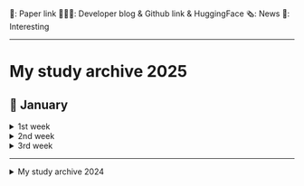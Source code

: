 📜: Paper link
🧑🏻‍💻: Developer blog & Github link & HuggingFace
🗞️: News
🤪: Interesting

---
# My study archive 2025

## 🎉 January
<details>
  <summary>1st week</summary>

  - 🧑🏻‍💻 [instructkr] [retriever-simple-benchmark](https://github.com/instructkr/retriever-simple-benchmark)
    - Instructkr팀이 제작한 retriever-simple-benchmark의 결과를 보여주는 GitHub 저장소
    - 다양한 검색 시스템의 성능 비교를 위한 벤치마크 결과를 담고 있음
      <details>
          <summary>중요 개념</summary>
        
        - **retriever-simple-benchmark**: RAG에 필요한 리랭커를 평가하기 위해 설계된 가볍고 효율적인 벤치마크 프로젝트
      </details>

  - 🧑🏻‍💻 [ollama] [kwangsuklee/llama3.2-3B-Q8-korean](https://ollama.com/kwangsuklee/llama3.2-3B-Q8-korean)
    - llama-3.2-3B-Q8-korean: 3.2B 파라미터를 가지는 한국어 모델로, Q8_0 quantization 방식 사용
      - 모델 생성 과정: Hugging Face의 Bllossom/llama-3.2-Korean-Bllossom-3B 모델을 기반
    - [Github](https://github.com/ollama/ollama)
    - [HuggingFace] [Bllossom/llama-3.2-Korean-Bllossom-3B](https://huggingface.co/Bllossom/llama-3.2-Korean-Bllossom-3B)
      - 텍스트 기반의 한국어-영어 강화 언어모델
    - [HuggingFace] [Bllossom/llama-3.2-Korean-Bllossom-AICA-5B](https://huggingface.co/Bllossom/llama-3.2-Korean-Bllossom-AICA-5B)
      - upgrade ver.
      - 텍스트와 이미지 모두 처리 가능한 시각-언어모델
      - 특히 OCR, 표, 그래프 해석 등 시각 정보 처리에 최적화
  
  - 🧑🏻‍💻 [sarthakrastogi] [quality-prompts](https://github.com/sarthakrastogi/quality-prompts/tree/main)
    - 58가지 프롬프트 기법을 구현한 라이브러리
    - 사용자 질의와 관련된 소수의 예시만 검색하여 사용, 문맥 명확화 및 단계별 사고 과정을 통한 정확도 향상을 위한 기능(system2attention, tabular_chain_of_thought_prompting)제공
      <details>
          <summary>중요 개념</summary>
        
      - **System2Attention**: Transformer 모델의 Attention 메커니즘을 확장하여 논리적 추론과 복잡한 문제 해결을 지원하는 방식
      - **Tabular Chain of Thought Prompting**: 테이블 데이터를 단계적으로 추론하도록 유도해 모델이 열과 행 간 관계를 분석하며 답을 도출하게 하는 방법
      </details>
  - 🧑🏻‍💻 [Medium][Guidebook to the State-of-the-Art Embeddings and Information Retrieval](https://sigridjin.medium.com/rag-%EC%84%B8%EC%83%81%EC%9D%84-%ED%97%A4%EC%97%84%EC%B9%98%EB%8A%94-%EC%82%AC%EB%9E%8C%EB%93%A4%EC%9D%84-%EC%9C%84%ED%95%9C-%EA%B0%80%EC%9D%B4%EB%93%9C%EB%B6%81-3e90f515d800)
    - 최신 임베딩 및 정보 검색 기술에 대한 가이드북
    - 저자의 ColBERT와 Vespa 활용 실험 결과와 다양한 모델 평가, 하이브리드 검색 시스템의 장점 등을 다룸
    - 단일 임베딩 모델의 일반화 성능 한계를 지적하며, BM25와 같은 전통적 검색 기법과의 결합을 통한 하이브리드 시스템의 효용성을 강조하고, BGE-M3 등 다양한 모델의 성능 비교 및 양자화, 최적화 기법 제시
    - ColBERT를 활용한 해석 가능한 신경망 검색 구현 방법 소개, 토큰 단위 점수 확인을 통한 검색 결과의 신뢰도 향상 및 RAG 시스템 개선 방안 제시, 오픈소스 기반의 유연하고 효율적인 정보 검색 시스템 구축의 중요성 강조
      <details>
          <summary>중요 개념</summary>
        
        - **Embedding**: 데이터(텍스트, 이미지 등)를 고차원 공간에 벡터로 표현하는 기법
        - **ColBERT**: 토큰 단위의 세밀한 유사도 계산을 지원하는 신경망 기반 검색 모델
        - **BM25**: 텍스트 기반 검색을 위한 전통적 가중치 계산 알고리즘
        - **Hybrid Search System**: 전통적 검색 기법과 신경망 기반 검색 기법을 결합한 검색 시스템
        - **BGE-M3**: 특정 임베딩 기반 검색 모델
      </details>

  - 🧑🏻‍💻 [Byaidu] [PDFMathTranslate](https://github.com/Byaidu/PDFMathTranslate)
    - AI 기반으로 PDF 과학 논문을 번역하며, 수식, 차트, 목차, 주석 등의 서식을 최대한 유지
    - Google, DeepL, Ollama, OpenAI 등 다양한 번역 서비스 지원
    - 다국어 지원, 다중 스레드 번역, 사용자 정의 프롬프트, 출력 디렉토리 지정 등 다양한 옵션 제공

  - 🧑🏻‍💻 [Ditto_GPT님 tistory] [범용 프롬프트 모음-Custom instructions 에 넣을 프롬프트 귀찮으면 그냥 이것만 쓰세요](https://cprompters.tistory.com/71)
    - ChatGPT의 Custom Instructions에 넣을 수 있는 범용 프롬프트 모음
      - 작업 우선순위 설정, 단계별 사고 과정 안내, 목표 명확화 및 세분화, 불필요한 설명 생략 등의 기능 포함

  - 📜 [NVIDIA, HuggingFace] [Smarter, Better, Faster, Longer: A Modern Bidirectional Encoder for Fast, Memory Efficient, and Long Context Finetuning and Inference](https://arxiv.org/abs/2412.13663)
    - ModernBERT: 기존 BERT와 같은 인코더 전용 변환기 모델을 최적화하여 Pareto 개선(성능-크기 tradeoff)을 달성한 모델  
      - 검색(단일 및 다중 벡터)과 분류 작업 등에서 뛰어난 평가 결과 기록, 코드 도메인에서도 검증됨  
      - 빠른 속도, 메모리 효율성, 일반 GPU에서의 추론에 최적화

  - 🧑🏻‍💻 [루닥스님 tistory] [langgraph-ReAct AgentExecutor in LangGraph](https://rudaks.tistory.com/451)
    - Langchain과 Langgraph를 활용하여 서울 날씨 정보를 얻고 3배수하는 ReAct Agent를 만드는 과정을 설명
    - `TavilySearchResults` tool을 통해 날씨 정보를 가져오고, `triple` tool을 통해 3배수 연산 수행

  - 🧑🏻‍💻 [jungjun hur님 velog] [앤트로픽, OpenAI, LangChain 팀의 LLM 에이전트](https://velog.io/@shangrilar/%EC%95%A4%ED%8A%B8%EB%A1%9C%ED%94%BD-OpenAI-LangChain-%ED%8C%80%EC%9D%98-LLM-%EC%97%90%EC%9D%B4%EC%A0%84%ED%8A%B8)
    - LLM 에이전트의 정의
      - Anthropic: 워크플로우 방식에 따라 구분
      - LangChain: LLM이 애플리케이션 흐름을 결정하는 시스템
      - OpenAI: 도구와 결합된 루틴

  - 🧑🏻‍💻 [School of Mechanical Engineering, Beijing Institute of Technology] [Large Language Model guided Deep Reinforcement Learning for Decision Making in Autonomous Driving](https://bitmobility.github.io/LGDRL/)
    - LGDRL: LLM 기반 심층 강화 학습 프레임워크
      - LLM이 DRL 학습에 지능적 가이드 제공, 90% 성공률 달성  
      - 가이드 없이도 안정적인 성능 유지, 실제 적용 가능성 증대
      - 전문가 정책 제약 알고리즘과 LLM 상호작용으로 성능 및 효율 극대화
    - [Github](https://github.com/bitmobility/LGDRL)
    - 📜 [Large Language Model guided Deep Reinforcement Learning for Decision Making in Autonomous Driving](https://arxiv.org/abs/2412.18511)
      <details>
          <summary>중요 개념</summary>
        
        - **DRL(Deep Reinforcement Learning)**: 심층 신경망을 활용하여 에이전트가 환경과 상호작용하며 최적의 행동 정책을 학습하는 강화 학습 기법
        - **전문가 정책 제약 알고리즘**: 전문가의 정책을 가이드로 삼아 에이전트의 학습 과정을 제약하거나 보조하여 성능을 향상시키는 알고리즘
      </details>

  - 🧑🏻‍💻 [microsoft] [markitdown](https://github.com/microsoft/markitdown)
    - MarkItDown: PDF, PowerPoint, Word, Excel 등 다양한 파일 형식을 Markdown으로 변환하는 파이썬 기반 유틸리티
      - 이미지, 오디오 파일 지원 및 LLM을 활용한 이미지 설명 기능 제공, 여러 파일을 일괄 처리하는 기능 제공
  
  - 🧑🏻‍💻 [Msty] [The easiest way to use local and online AI models](https://msty.app/)
    - Msty: 로컬 및 온라인 AI 모델을 간편하게 사용할 수 있는 애플리케이션
      - 다양한 모델(Hugging Face, Ollama, Open Router 등)과의 호환성 제공
      - 개인 정보 보호 및 안정성 보장(오프라인 우선 설계), 병렬 대화 기능, 지식 스택 기능
  
  - 🧑🏻‍💻 [sionic-ai] [2024-responsible-ai-in-action-gdsc-example](https://github.com/sionic-ai/2024-responsible-ai-in-action-gdsc-example)
    - ModernBERT를 활용하여, 사용자 질의에 적합한 LLM을 라우팅하는 300M 크기의 BERT 분류기를 구현하는 실습 과정
    - [ModernBERT 공식 문서] [Fine-tune classifier with ModernBERT in 2025](https://www.philschmid.de/fine-tune-modern-bert-in-2025)
    - [HuggingFace 트랜스포머 문서] [Finally, a Replacement for BERT](https://huggingface.co/blog/modernbert)
  
  - 🧑🏻‍💻 [TILNOTE] [Mastering Machine Translation: Understanding the Transformer Model through "Attention Is All You Need"](https://tilnote.io/pages/67749c26ff6e2b1f363b645f)
    - 순환 및 합성곱 연산 없이 어텐션 메커니즘만을 사용하는 새로운 신경망 아키텍처인 Transformer 모델 제시
    - 기계 번역에서 뛰어난 성능, 병렬 처리 효율성을 보여줌
    - 인코더-디코더 구조와 셀프 어텐션 메커니즘을 통해 시퀀스 데이터를 효과적으로 처리, 다양한 NLP 작업(텍스트 요약, 질문응답 등)에 적용 가능
    - 📜 [Google] [Attention Is All You Need](https://arxiv.org/pdf/1706.03762)
      <details>
          <summary>중요 개념</summary>
        
        - **순환(Recurrent)**: 이전 상태의 출력을 현재 입력과 함께 사용해 시퀀스 데이터를 처리하는 구조, RNN이 대표적
        - **합성곱(Convolution)**: 입력 데이터의 지역적인 특징을 추출하기 위해 필터를 사용하는 연산, CNN에서 주로 사용
      </details>

  - 🧑🏻‍💻 [Microsoft, Health and Life Sciences AI] [MEDEC: A BENCHMARK FOR MEDICAL ERROR DETECTION AND CORRECTION IN CLINICAL NOTES](https://arxiv.org/pdf/2412.19260)
    - LLMs는 의료 질문에 정확히 답하지만, 기존 의료 텍스트의 오류 검증 및 수정 능력에 대한 연구가 부족
    - MEDEC1: 진단, 관리, 치료 등 5가지 오류 유형을 포함한 최초의 의료 오류 벤치마크
      - 오류 탐지에서 성과를 보였으나, 여전히 의료 전문가보다는 낮은 성능 → 성능 격차 원인 분석 및 평가 지표 개선 필요

  - 🧑🏻‍💻 [Prompt Engineering Guide](https://www.promptingguide.ai/)
    - LLM을 효과적으로 활용하기 위한 프롬프트 설계와 최적화 방법을 다룬 가이드
</details>
<details>
  <summary>2nd week</summary>

  - 📜 [Department of Computer Science National Chengchi University] [Don’t Do RAG:When Cache-Augmented Generation is All You Need for Knowledge Tasks](https://arxiv.org/abs/2412.15605)
    - RAG의 문제 → 검색 지연, 문서 선택 오류, 시스템 복잡성 증가
    - CAG → 긴 문맥 창을 가진 LLM의 특성을 활용해 실시간 검색 없이 사전 로드된 데이터를 사용
      - 필요한 지식이나 문서를 모델의 문맥 창에 미리 로드하고, 런타임 매개변수를 캐싱하여 검색 단계 제거
      - 검색 지연과 오류를 없앰 + 문맥 적합성 유지
      - 일부 벤치마크에서 RAG보다 뛰어난 성능을 보임
  - 🧑🏻‍💻 [HAMA님 tistory][정규표현식(Regex)정리](https://hamait.tistory.com/342)
    - 정규 표현식(Regex)의 주요 메타 문자(^, $, ., +, ?, *, |, () 등)와 의미, 플래그(g, i, m)의 기능을 설명
    - 특수 메타 문자([], [^], [x-z], \ 뒤의 문자들)의 사용법과 패턴 매칭 예시 알려줌

  - 📜 [Fudan University,Shanghai AI Laboratory][Scaling of Search and Learning: A Roadmap to Reproduce o1 from Reinforcement Learning Perspective](https://arxiv.org/abs/2412.14135)
    - OpenAI o1: 강력한 추론 능력을 통해 여러 복잡한 과제에서 전문가 수준의 성능을 달성한 인공지능 모델
      <details>
          <summary>주요 기술적 기반 → 강화 학습(정책 초기화, 보상 설계, 탐색, 학습)</summary>
          
        - 정책 초기화: 인간과 유사한 추론 행동을 학습하여 복잡한 문제 해결 능력 제공
        - 보상 설계: 탐색과 학습을 위한 효과적인 지침 역할을 하는 보상 신호 제공
        - 탐색: 훈련과 테스트 단계에서 더 나은 솔루션 생성
        - 학습: 탐색 데이터를 활용해 성능 개선
      </details>
  - 🧑🏻‍💻 [HuggingFace] [unsloth/DeepSeek-V3-GGUF](https://huggingface.co/unsloth/DeepSeek-V3-GGUF)
    - Unsloth의 DeepSeek-V3-GGUF: Llama 3.3, Gemma 2, Mistral을 최대 5배 빠르게, 메모리 사용량은 70% 줄여 미세 조정하는 오픈소스 모델
      - 다양한 양자화 버전(2~8bit)과 GGUF 형식을 지원
      - 다양한 벤치마크(MMLU, HumanEval 등)에서 우수한 성능을 보이며, 특히 수학 및 코드 관련 작업에서 강점
      - 최대 128K의 컨텍스트 윈도우 지원, DeepSeek 공식 웹사이트(chat.deepseek.com)와 API 플랫폼(platform.deepseek.com)을 통해 채팅 및 API 접근 가능
    - 📜 [DeepSeek-AI] [DeepSeek-V3 Technical Report](arxiv.org/abs/2412.19437)
      - DeepSeek-V3: 671B 파라미터를 가진 MoE 언어 모델, 각 토큰에 37B 파라미터를 활성화 → 효율적, 비용 효과적인 학습&추론 제공
      - MLA과 DeepSeekMoE 아키텍처 활용, 보조 손실 없이 로드 밸런싱과 멀티 토큰 예측 훈련 목표를 도입

  - 🧑🏻‍💻 [Sionic AI] [Sionic AI](https://blog.sionic.ai/)
    - Sionic AI에서 제공하는 기술 블로그
      - 기계학습, 딥러닝, 자연어 처리 등 다양한 AI 관련 주제의 글들 제공
      - 주요 내용 → RAG를 활용한 GPT 활용법, BGE-M3 모델 구현, LLM 평가 및 개선 방법, 효과적인 프롬프팅 기법 등 실용적인 AI 기술과 최신 연구 동향

  - 🧑🏻‍💻 [VITA] [VITA-MLLM VITA](https://github.com/VITA-MLLM/VITA)
    - VITA-1.5: 실시간 시각 및 음성 상호작용에서 GPT-4o 수준을 목표로 하는 다중 모드 대규모 언어 모델
      - 음성 처리 성능 향상 및 이미지 이해 성능 유지 달성
      - 이미지, 비디오, 음성 데이터를 포함하는 대규모 데이터셋을 사용하여 훈련됨
      <details>
          <summary>VITA-1.5의 훈련</summary>
        
        - InternViT-300M-448px, 사전 훈련된 오디오 인코더 등의 요소가 필요
        - 제공된 `finetuneTaskNeg_qwen_nodes.sh` 스크립트를 사용하여 지속적인 학습 가능
      </details>
    - [Demo Video](https://www.youtube.com/watch?v=tyi6SVFT5mM&ab_channel=BradyFU)

  - 🧑🏻‍💻 [CodeCrafters] [CodeCrafters](https://codecrafters.io/)
    - CodeCrafters: 실제 프로젝트를 통해 고급 프로그래밍 실력 향상을 돕는 플랫폼
      - Redis, Git, SQLite 등을 직접 구현하는 과제 제공
      - 자신의 IDE와 Git을 사용하여 코딩하고 실시간 피드백 받기 가능, 단순한 CRUD 기능이 아닌 실제 동작하는 소프트웨어를 구현하는 과제들 제공
</details>
<details>
    <summary>3rd week</summary>
  
  - 🧑🏻‍💻 [HuggingFace] [mistralai/Mistral-Small-Instruct-2409](https://huggingface.co/mistralai/Mistral-Small-Instruct-2409)
    - Mistral-Small-Instruct-2409: 220억 개의 파라미터를 가진 Instruct Fine-Tuning(지시 사항 미세 조정) 버전 언어 모델로, 최대 32k 토큰 길이 처리
      - 단일 GPU에서 실행하려면 최소 44GB의 GPU 메모리 필요
      - 사용자 질문에 대한 답변 생성 및 작업 수행에 최적화
      - vLLM 라이브러리를 사용하여 효율적인 추론 파이프라인을 구축하는 것이 권장됨

  - 📜 [AMD, Johns Hopkins University] [Agent Laboratory: Using LLM Agents as Research Assistants](https://arxiv.org/abs/2501.04227)
    - Agent Laboratory: LLM 기반 프레임워크로, 문헌 검토, 실험, 보고서 작성 등 전체 연구 과정을 자동으로 처리
      - 연구 아이디어를 입력하면 연구자가 각 단계에서 피드백과 지침을 제공하며 결과 개선 가능
      - 연구 비용 → 이전 자율 연구 방법 대비 84% 절감
      - o1-preview로 구동된 Agent Laboratory가 가장 우수한 연구 결과 생성

  - 🧑🏻‍💻[Channy님 블로그] [2025년 생성형 AI 기술 및 시장 요약](https://channy.creation.net/blog/1905)
    - 2025년 생성형 AI 시장 → 중소형 모델 중심으로 전환되며, 오픈소스 모델도 활발히 출시될 전망
    - 기업들은 보안, 가격, 성능, 확장성을 고려해 멀티 모델 전략을 채택하고, RAG 방식과 벡터 데이터베이스 활용이 주류를 이룰 것
    - 생성형 AI는 코딩 지원, 챗봇, 엔터프라이즈 검색 등 다양한 분야에서 활용될 예정
    - 에이전트 기반 시스템과 비용 절감 전략이 중요해지며, 코딩 도우미 시장의 경쟁이 심화될 전망
   
  - 🧑🏻‍💻[buriy] [python-readability](https://github.com/buriy/python-readability)
    - arc90의 Readability 도구를 기반으로 제작된 빠른 Python 포트, 최신 readability.js와 호환되도록 업데이트됨
    - HTML 문서에서 본문 텍스트와 제목을 추출하고 정리하는 기능 제공
    - Apache License 2.0 라이선스로 배포, 다양한 버전의 Python 지원, 저자 정보 추가 및 비 ASCII HTML 처리 개선 등 업데이트

  - 🧑🏻‍💻[NVIDIA] [NVIDIA Puts Grace Blackwell on Every Desk and at Every AI Developer’s Fingertips](https://nvidianews.nvidia.com/news/nvidia-puts-grace-blackwell-on-every-desk-and-at-every-ai-developers-fingertips)
    - NVIDIA가 개인용 AI 슈퍼컴퓨터인 프로젝트 DIGITS 발표
    - Grace Blackwell 플랫폼의 성능을 다양한 사람들에게 제공하는 것을 목표로 함
      - Grace Blackwell 슈퍼칩을 탑재하여 페타프롭의 AI 연산 성능 제공, 대규모 AI 모델의 프로토타이핑, 미세 조정 및 실행 지원
      - 사용자들은 데스크탑 시스템에서 모델을 개발하고 추론을 실행한 후 클라우드 또는 데이터 센터 인프라에 배포 가능

  - 🧑🏻‍💻[Sinaptik-AI] [pandas-ai](https://github.com/Sinaptik-AI/pandas-ai)
    - PandasAI: 자연어로 데이터 질문을 쉽게 처리하는 파이썬 플랫폼
      - Jupyter Notebook, Streamlit 앱 또는 FastAPI, Flask와 같은 REST API로 배포 가능, Docker 기반 클라이언트-서버 아키텍처를 사용하여 설치 및 실행 용이
      - 데이터 프레임을 사용하여 질문하고 답변 얻는 방법 제공

  - 🧑🏻‍💻[토니의 일기장님 tistory] [AI Agent 구축 - n8n 활용](https://starknotes.tistory.com/161)
    - n8n으로 구축한 AI Agent 워크플로우를 python으로 재현하는 방법 설명
      - (유튜브 자막 추출 → 요약 → 정보 추출 → AI agent → 데이터 병합 → 디스코드/노션 전송)
     
  - 🧑🏻‍💻[프롬프트해커 대니님 블로그] [Claude 프롬프트 엔지니어링 완벽 가이드](https://www.magicaiprompts.com/blog/2024/04/21/claude-prompt-engineering-complete-guide)
    - Claude AI 모델의 잠재력을 극대화하기 위한 프롬프트 엔지니어링 기법을 설명해놓은 가이드
    - 명확하고 구체적인 프롬프트 작성, 다양한 예시 활용, 역할 부여 등 여러 전략을 제시하여 효과적인 프롬프트 작성법 제시
      - 명확하고 직접적인 지시, 다양한 예시 활용, 역할 부여, XML 태그 사용, 프롬프트 체이닝, 단계별 사고 유도, 응답 사전 입력, 리라이팅 요청 등

  - 🧑🏻‍💻[Mistral AI] [Codestral 25.01](https://mistral.ai/news/codestral-2501/)
    - Mistral AI → 코드 생성 모델 Codestral 25.01을 출시
      - 기존 모델보다 코드 생성 및 완성 속도 2배 향상
      - 여러 벤치마크에서 최고 성능을 기록, 특히 FIM(fill-in-the-middle) 작업에서 탁월한 성능을 보여줌
      - Continue.dev, VS Code, JetBrains 플러그인 및 Google Cloud, Azure AI Foundry, Amazon Bedrock 등 다양한 IDE 및 플랫폼에서 사용 가능
  - 🧑🏻‍💻[nlpai-lab] [KULLM](https://github.com/nlpai-lab/KULLM)
    - KULLM: 고려대학교 NLP & AI 연구실과 HIAI 연구소에서 개발한 한국어 특화 LLM
      - 최신 버전인 KULLM3을 포함하여 다양한 모델과 데이터셋 제공
    - KULLM3 → upstage/SOLAR-10.7B-v1.0 기반의 instruction-tuning 모델
      - 8개의 A100 GPU를 사용하여 학습됨
    - 🧑🏻‍💻[HuggingFace] [taeminlee/KULLM3-awq](https://huggingface.co/taeminlee/KULLM3-awq)
</details>

---
<details>
  <summary>My study archive 2024</summary>

## 🎄 December
<details>
  <summary>1st week</summary>

- 📜 [Harvard, Stanford, MIT, Databricks, CMU] [Scaling Laws for Precision](https://arxiv.org/pdf/2411.04330)
  - 낮은 정밀도(Low precision)로 학습과 추론을 수행할 때의 영향을 연구했으며, 이를 예측하는 새로운 스케일링 법칙 제시
    - 학습 시: 낮은 정밀도는 모델의 유효 파라미터 수를 감소시키는 효과가 있음을 발견
    - 추론 시: 데이터가 많아질수록 양자화로 인한 성능 저하가 커져서, 오히려 추가 사전학습이 해로울 수 있음
  - 특히 대규모 모델의 경우 저정밀도 훈련이 계산 효율성 측면에서 최적일 수 있다는 점 제시
  - 1.7B 파라미터 규모의 모델과 26B 토큰 데이터셋으로 검증하여, 학습과 추론 시의 정밀도 변화에 따른 성능 저하를 예측하는 통합된 수식 제시
    <details>
      <summary>중요 개념</summary>
      
    - **precision(정밀도)**: 숫자를 얼마나 정확하게 표현하는지의 정도
    - **scaling laws(스케일링 법칙)**: 모델의 크기와 성능 관계를 설명하는 규칙
    - **quantization(양자화)**: 데이터를 더 작은 비트로 압축하는 과정
    </details>
  
- 🧑🏻‍💻 [chanmuzi님 tistory](https://chanmuzi.tistory.com/479)
  - NLP, LLM 위주의 인공지능 최신 논문/뉴스 follow-up 팁

- 📜 [RAPID RESPONSE: MITIGATING LLM JAILBREAKS WITH A FEW EXAMPLES](https://arxiv.org/abs/2411.07494)
  - LLM의 안전성 확보를 위해, 완벽한 방어가 아닌 신속 대응 기법에 초점을 맞춤
  - 소수의 공격 사례만으로도 유사한 형태의 전체 공격 유형을 차단하는 방법 제시
  → 이를 평가하기 위한 'RapidResponseBench' 벤치마크 개발
    <details>
      <summary>'<b>탈옥 확산(jailbreak proliferation)</b>' 기반의 5가지 방어 기법 평가</summary>
      
    - 관찰된 공격 사례를 바탕으로 자동으로 유사한 jailbreak를 생성하여 방어에 활용
    - 가장 효과적인 방법: 생성된 jailbreak를 차단하도록 입력 분류기를 미세조정
    - 단 하나의 공격 사례만으로도 동일 유형 공격은 1/240, 새로운 유형 공격은 1/15로 성공률 감소
    </details>
  
  - 추가 연구를 통해 방어 효과에 영향을 미치는 핵심 요소 파악
    <details>
      <summary>중요 역할</summary>
  
    - 확산 모델의 품질:  생성된 탈옥 사례의 다양성과 적합성
    - 생성된 탈옥 사례 수: 더 많은 사례가 더 강력한 방어로 이어짐
    </details>
    
- 🗞️ [Introducing Motif: A High-Performance Open-Source Korean LLM by Moreh](https://moreh.io/blog/introducing-motif-a-high-performance-open-source-korean-llm-by-moreh-241202)
  - Moreh에서 한국어 성능이 뛰어난 초거대 언어 모델(LLM) 'Llama3-Motif-102B'을 오픈소스로 공개
    - 한국어 성능 강화를 위해 LlamaPro와 Masked Structure Growth(MSG) 등 최신 학습 기법을 활용해 개발
  - KMMLU 벤치마크에서 GPT-4를 능가하는 성적을 기록하였으며, Hugging Face와 GitHub에서 접근 가능
  - Llama 3 기반으로 MoAI 플랫폼을 활용하여 개발되었으며, 효율적 GPU 관리 및 모델 최적화 가능
  - 향상된 한국어 처리 능력과 영어 성능을 동시에 제공
  - [테스트 해보기](https://model-hub.moreh.io/text)

- 📜 [IST, ETH] [GPTQ: ACCURATE POST-TRAINING QUANTIZATION FOR GENERATIVE PRE-TRAINED TRANSFORMERS](https://arxiv.org/abs/2210.17323)
  - 기존 GPT 모델의 한계 : 모델 크기가 방대하여 추론에 많은 GPU가 필요해 실용성이 떨어짐
  - GPTQ: GPT모델의 높은 컴퓨팅 및 저장 비용 문제를 해결하기 위한 새로운 양자화 방법
    <details>
        <summary>주요 특징</summary>
      
      - 원샷 가중치 양자화: 한 번의 과정을 통해 모델의 가중치를 효율적으로 압축
      - 1750억 개 파라미터를 가진 GPT 모델을 약 4시간 만에 양자화 가능
      - 가중치당 비트 폭을 3~4비트로 줄여도 성능 저하가 거의 없음
      - 기존 양자화 기법 대비 2배 이상 효율적
    </details>
    <details>
        <summary>주요 성과 및 추론 속도 향상</summary>
      
      - 1750억 개 파라미터 모델도 단일 GPU로 처리 가능
      - FP16 대비 추론 속도
        - 고급 GPU(NVIDIA A100): 3.25배,
        - 비용 효율적인 GPU(NVIDIA A6000): 4.5배 빨라짐
      - 극한 양자화에서도 정확도 유지
        - 가중치를 2비트 또는 3진수로 줄여도 합리적인 성능 유지 
    </details>
  - [Github](https://github.com/IST-DASLab/gptq)

- 🗞️ [Google DeepMind] [Genie 2: A large-scale foundation world model](https://deepmind.google/discover/blog/genie-2-a-large-scale-foundation-world-model/)
  - Genie 2: 이미지 하나만으로 다양한 3D 환경을 생성하는 기반 세계 모델
    - 사람 또는 AI 에이전트가 키보드와 마우스로 조작하며 상호 작용할 수 있는 무한한 가상 환경을 제공
    - 물리 효과, 캐릭터 애니메이션, 객체 상호 작용 등을 모델링하여 현실적인 가상 세계를 생성하며, 실제 이미지를 기반으로 한 환경 생성도 가능
    - AI 에이전트 훈련 및 평가에 유용한 다양한 환경을 빠르게 제작하는 데 활용

- 📜 [KU, KAIST] [CheckEval: Robust Evaluation Framework using Large Language Model via Checklist](https://arxiv.org/abs/2403.18771)
  - CheckEval: LLM을 활용한 새로운 평가 프레임워크로, 기존 평가 방법의 문제점(모호한 평가 기준, 불일치)을 개선하기 위해 설계
    <details>
        <summary>해결 방법</summary>
          
      - 평가 기준을 세부적인 하위 측면으로 나눔
      - 각 측면별로 Boolean 질문 체크리스트를 만들어 평가 과정을 단순화
      - 해석 가능성 높임, 특정 평가 항목에 초점 → 결과의 견고성, 신뢰성 강화
    </details>

    <details>
        <summary>주요 성과</summary>
          
      - SummEval 벤치마크를 활용한 집중 사례 연구 → CheckEval: 인간의 판단과 높은 상관관계를 보임
      - IAA(Inter-Annotator Agreement)가 매우 높음
      - 객관적이고 유연하며 정밀한 평가에 효과적임을 입증
    </details>

    <details>
        <summary>중요 개념</summary>
      
      - **CheckEval**: 평가의 명확성과 일관성을 높이기 위해 설계된 LLM 기반 평가 프레임워크
      - **Inter-Annotator Agreement (IAA)**: 평가자 간의 일치도를 측정하는 지표
      - **SummEval** : 요약에 대한 다양한 평가 방법을 비교하는 벤치마크 데이터셋
    </details>

- 📜 [Google] [PaliGemma 2: A Family of Versatile VLMs for Transfer](https://arxiv.org/abs/2412.03555)
  - PaliGemma 2: 기존 PaliGemma 모델을 기반으로 업그레이드된 VLM으로, Gemma 2 언어 모델 계열의 개선된 기능을 통합한 모델
  - Gemma 2 언어 모델 계열(2B ~ 27B 파라미터)과 SigLIP-So400m 비전 인코더 통합

    <details>
        <summary>3가지 해상도(224px², 448px², 896px²)에서 다단계 훈련</summary>
      
      - 전이 학습 능력 강화, 세부 조정 가능
      - 학습률, 작업 유형, 모델 크기, 해상도 등 전이 성능 영향 요소 분석
    </details>

    <details>
        <summary>작업 범위 확장</summary>
    
      - OCR 관련 작업: 테이블 구조, 분자 구조, 악보 인식
      - 세밀한 장기 캡션 생성, 방사선 보고서 작성
      - 다양한 전이 작업에서 최첨단 성능(SOTA) 달성
    </details>

    <details>
        <summary>중요 개념</summary>
  
      - **Vision-Language Model (VLM)**: 이미지를 처리하는 비전 모델과 텍스트를 이해하는 언어 모델을 결합한 AI 모델
      - **전이 학습(Transfer Learning)**: 이미 학습된 모델을 새로운 작업에 적응시키는 방법
    </details>

  - [HuggingFace](https://huggingface.co/papers/2412.03555), [Kaggle](https://www.kaggle.com/models/google/paligemma-2)
</details>
  
<details>
  <summary>2nd week</summary>

- 🧑🏻‍💻 [NVIDIA] [Content Moderation and Safety Checks with NVIDIA NeMo Guardrails](https://developer.nvidia.com/blog/content-moderation-and-safety-checks-with-nvidia-nemo-guardrails/)
  - RAG application: 실시간으로 외부 데이터를 검색하고 LLM을 활용하여 동적인 콘텐츠를 생성
    - 안전하고 신뢰할 수 있는 응답을 보장하기 위해 content moderation 필수적
  - NVIDIA NeMo Guardrails: LLM의 입력 및 출력을 관리하는 toolkit/microservice

     <details>
         <summary>주요 기능</summary>
       
       - LlamaGuard
          - 입력/출력에서 부적절한 콘텐츠 감지
       - AlignScore
          - 응답의 사실 검증(검색 데이터와 생성된 결과 비교)

       - 기타 기능: 식별 정보(PII) 검출, 허위 정보 방지, 탈옥 감지 등
    </details>

    <details>
        <summary>적용 방법</summary>

      - NeMo Guardrails를 설치
      - RAG 애플리케이션과 연동
      - LlamaGuard 및 AlignScore 모델을 설정
      - NeMo Guardrails의 구성 파일(config.yml)에 통합
      - 보안 레이어를 구성하고 샘플 쿼리로 테스트
    </details>

- 🤪 [ElevenLabs](https://www.talktosanta.io/)

- 🤪 [Microsoft] [MicrosoftDesigner](https://designer.microsoft.com/design)

- 🧑🏻‍💻 [Docling] [Docling](https://ds4sd.github.io/docling/)
  - PDF, DOCX, PPTX 등 다양한 문서 형식을 읽어 Markdown 및 JSON 형식으로 변환하는 도구
  - 페이지 레이아웃, 읽기 순서, 표 구조 등을 포함한 고급 PDF 문서 이해 기능과 🦙 LlamaIndex, 🦜🔗 LangChain과의 쉬운 통합 제공
  - OCR 지원, CLI 제공 등 사용 편의성을 높였으며, 추후 방정식 및 코드 추출, 메타데이터 추출 기능 추가 예정
  - [2023년 최신판 OCR 8가지 API 비교평가 테스트](https://devocean.sk.com/blog/techBoardDetail.do?ID=165524&boardType=techBlog)
    - 다양한 OCR 서비스의 성능 및 속도를 비교 분석한 결과, Google Cloud Vision, Azure Document Intelligence, Upstage, Naver Clova 순으로 우수한 속도를 보임

- 🤪 [DVC] [DVC](https://dvc.org/)
  - DVC(Data Version Control): GitOps 원칙에 기반하여 대규모 데이터의 버전 관리 및 ML 모델링 프로세스의 재현 가능한 워크플로우 구축을 지원하는 오픈소스 플랫폼
  - [Github](https://github.com/iterative/dvc)

- 🧑🏻‍💻 [HuggingFace] [meta-llama/Llama-3.3-70B-Instruct](https://huggingface.co/meta-llama/Llama-3.3-70B-Instruct)
  - Meta Llama 3.3: Meta가 개발한 70B 파라미터 규모의 다국어 지원 LLM으로, 사전 학습과 명령어 조정을 통해 다국어 대화, 자연어 생성, 코딩 지원 등 다양한 사용 사례에 최적화
    <details>
        <summary>모델 아키텍처</summary>

      - 트랜스포머 기반: 최적화된 트랜스포머 아키텍처를 활용한 자동 회귀 모델
      - 명령어 조정: 감독 미세 조정(SFT)과 인간 피드백 기반 강화 학습(RLHF)을 통해 사용자의 도움 및 안전성 선호도에 맞게 조정됨
    </details>

    <details>
        <summary>벤치마크</summary>
    
      - MMLU(CoT): 86.0% 정확도
      - HumanEval: 88.4% 성공률
      - MATH(CoT): 77.0% 정확도
      - MGSM: 91.1% 정확도
    </details>

- 🧑🏻‍💻 [Upstage] [Solar Cookbook](https://github.com/UpstageAI/solar-prompt-cookbook)
  - Solar에 대한 프롬프트 A-Z를 담아, 누구나 더 쉽게 다룰 수 있도록 돕는 Cookbook
    - 프롬프트 엔지니어링의 기본 구조부터 복잡한 프롬프트 체이닝, 환각 해결법까지..
  - Small-Scale Model에 대한 Prompt Engineering의 insight 공유

  - [Solar_Prompt_Guide](https://github.com/studydev/Solar_Prompt_Guide)
    - Upstage Cookbook의 Prompt를 빠르게 실습할 수 있게 만들어놓은 환경
    - Upstage github repo를 fork 하여, GitHub의 CodeSpace 기반(가상 개발 컨테이너 환경)으로 필요한 몇 가지 환경 변수를 추가한 repo를 만들어놓음

- 📜 [Arcee, Florida, USA] [Arcee’s MergeKit: A Toolkit for Merging Large Language Models](https://arxiv.org/abs/2403.13257)
  <details>
      <summary>문제 상황</summary>
    
    - 특정 작업을 위해 사전 학습된 모델을 미세 조정하는 전이 학습의 발전으로 인해 수많은 작업별 특화 모델이 개발되었지만, 이들은 일반적으로 개별 작업에만 특화되어 있어 서로의 강점을 활용하지 못함
  </details>

  - MergeKit: 다수의 오픈소스 언어 모델을 효율적으로 통합하는 오픈소스 도구
    - 추가 학습 없이 모델의 성능과 다양성을 향상시키는 모델 병합 전략 지원
    - 다양한 하드웨어에서 사용 가능한 확장성 있는 프레임워크 제공
    - 이미 오픈소스 커뮤니티에서 수천 개의 모델 병합에 활용되어 Open LLM Leaderboard 상위권의 강력한 모델들을 생성하는 데 기여

  - [Github](https://github.com/arcee-ai/mergekit)

- 🧑🏻‍💻 [Amazon] [Amazon Nova and our commitment to responsible AI](https://www.amazon.science/blog/amazon-nova-and-our-commitment-to-responsible-ai)
  - Amazon Nova → Amazon에서 만든 책임감 있는 AI 개발을 위해 8가지 핵심 원칙(개인정보 보호 및 보안, 안전, 공정성, 정확성 및 견고성, 설명 가능성, 제어 가능성, 거버넌스, 투명성 등)을 바탕으로 한 새로운 멀티 모달 기반 모델
  - 이들을 제어하기 위해 SFT와 RLHF을 모두 사용하여 모델을 정렬
    - SFT → 여러 언어로 단일 및 다중 턴 훈련 데모
    - RLHF → 이전 평가의 예를 포함하여 인간의 선호도 데이터를 수집

  - 모델 개발 전 과정에서 자동화된 방법과 인간 피드백을 활용하여 편향성 평가 및 완화, 정확성 및 견고성 향상을 위한 다양한 테스트 및 벤치마크 진행, 적대적 공격에 대한 방어 및 워터마킹 기술 적용
  - 📜 [Amazon Nova Family 기술 보고서] [The Amazon Nova Family of Models: Technical Report and Model Card](https://assets.amazon.science/b0/2b/e74dd4f84f188701fd06792670e7/the-amazon-nova-family-of-models-technical-report-and-model-card.pdf)

- 🧑🏻‍💻 [Google] [python-genai](https://github.com/googleapis/python-genai)
  - Google Gen AI Python SDK: Google의 생성형 모델을 Python 애플리케이션에 통합할 수 있는 인터페이스 제공
  - 현재는 초기 출시 단계! API가 변경될 수 있으므로 프로덕션 환경에서는 사용하지 않는 것이 좋음
  - 텍스트 생성, 이미지 생성, 임베딩 등 다양한 기능 제공 및 비동기 처리 및 토큰 계산 기능 지원

- 📜 [NCSOFT] [VARCO-VISION: Expanding Frontiers in Korean Vision-Language Models](https://arxiv.org/pdf/2411.19103)
  - VARCO-VISION: 한국어와 영어를 모두 다룰 수 있는 이미지-텍스트 작업을 위해 설계된 오픈소스 VLM
    - 기존 모델의 지식을 유지하면서 시각적 정보와 언어 정보를 효과적으로 통합할 수 있도록 새로운 단계별 학습 전략 채택
  - 📊 5개의 한국어 평가 데이터셋 공개 → 4개의 폐쇄형 벤치마크, 1개의 개방형 벤치마크

    <details>
        <summary>주요 성과</summary>

      - 유사 크기의 모델과 비교해 이중언어 이미지-텍스트 이해 및 생성 능력에서 뛰어난 성능 입증
      - 다양한 기능 지원
        - Grounding: 이미지 내 객체 인식 및 위치 추적
        - Referring: 특정 객체를 지칭하는 작업
        - OCR: 이미지에서 텍스트를 추출하는 작업
    </details>

  - 🧑🏻‍💻 [HuggingFace][NCSOFT/VARCO-VISION-14B-HF](https://huggingface.co/NCSOFT/VARCO-VISION-14B-HF)

- 🧑🏻‍💻 [Google] [The next chapter of the Gemini era for developers](https://developers.googleblog.com/en/the-next-chapter-of-the-gemini-era-for-developers/)
  - Gemini 2.0 Flash: 개발자의 workflow를 개선하는 코딩 에이전트와 몰입적이고 대화형 애플리케이션 제작을 지원하는 AI플랫폼
    - 멀티모달 출력: 텍스트, 오디오, 이미지 통합 생성
    - 실시간 스트리밍 API: 오디오, 비디오 입력 지원
    - 도구 통합: Google 검색, 코드 실행 기능 지원 및 외부 도구와 연동 가능
    - AI 코드 에이전트: Jules로 자동화된 버그 수정 및 코드 작성
  - 현재는 실험 단계로 Gemini API를 통해 Google AI Studio 및 Vertex AI에서 사용 가능(내년 초 정식 출시)

- 🧑🏻‍💻 [NVIDIA] [LLaMA-Mesh:Unifying 3D Mesh Generation with Language Models](https://research.nvidia.com/labs/toronto-ai/LLaMA-Mesh/?linkId=100000318302360)
  - LLaMA-Mesh: 텍스트를 기반으로 사전 학습된 LLM의 기능을 확장하여 3D Mesh를 생성할 수 있는 통합 모델

    <details>
        <summary>장점</summary>
      
      - 튜토리얼 같은 텍스트 소스에서 파생된 LLM에 내재된 공간적 지식 활용 가능
      - 대화형 3D 생성 및 Mesh 이해 가능
    </details>
    <details>
        <summary>SFT 데이터셋 구성</summary>

      - 텍스트 프롬프트로 3D Mesh 생성
      - 텍스트와 3D Mesh를 혼합한 출력 생성
      - 3D Mesh를 이해하고 해석
    </details>

  - 📜 [Tsinghua Univ., NVIDIA] [LLaMA-Mesh: Unifying 3D Mesh Generation with Language Models](https://arxiv.org/abs/2411.09595)
</details>

<details>
  <summary>3rd week</summary>

- 📜 [FAIR at Meta, 2UC San Diego] [Training Large Language Models to Reason in a Continuous Latent Space](https://arxiv.org/abs/2412.06769)
  - LLM → 언어 공간이 항상 최적의 추론 방식을 제공하지는 않음
  - Coconut(Chain of Continuous Thought): 자연어 대신 제약 없는 잠재 공간에서 LLM 추론의 가능성을 탐구하기 위해 제시한 새로운 패러다임
    - 마지막 은닉 상태를 단어로 디코딩하지 않고, 다음 입력 임베딩으로 직접 활용해 추론 효율을 높임
    - 연속적 사고 → 단일 경로에 의존X, 여러 대안의 다음 추론 단계를 인코딩해 BFS 기반 문제 해결 가능
   
- 📜 [Maryland Univ., OpenAI] [The Prompt Report: A Systematic Survey of Prompting Techniques](https://arxiv.org/pdf/2406.06608)
  - 프롬프트 → GenAI 시스템과의 상호작용을 위한 주요 도구, 연구 초기 단계로 인해 용어와 개념이 혼재되어 있음
  - 목적: 프롬프트 기술의 분류 체계 구축, 주요 용어 정리 및 사용 사례 분석
    <details>
        <summary>성과</summary>

      - 어휘: 33개의 주요 프롬프트 관련 용어 정의
      - 텍스트 전용 프롬프트 기술의 분류 체계: 58가지
      - 다른 양식의 프롬프트 기술: 40가지
      - 자연어 prefix-prompting 관련 메타 분석 제시
    </details>

- 🗞️ [Google] [구글, 텍스트 프롬프트 없이 이미지 생성하는 '위스크' 공개](https://www.aitimes.com/news/articleView.html?idxno=166297)
  - 위스크(Whisk) → Google이 공개한 이미지 생성 AI
    <details>
          <summary>작동 방식</summary>

      - 구글의 이미지 생성 모델 Imagen 3 기반
      - 텍스트 프롬프트 대신 3가지 이미지(주제 이미지, 장면 이미지, 스타일 이미지)를 결합하여 새로운 이미지 생성
      - 입력 이미지를 바탕으로 자동 생성된 텍스트 캡션을 활용해 이미지 생성
    </details>
  - [Whisk](https://labs.google/fx/tools/whisk/unsupported-country)

- 🗞️ [Google] [Veo 2](https://deepmind.google/technologies/veo/veo-2/)
   - Veo 2: Google DeepMind에서 개발한 최첨단 비디오 생성 모델
   - 메타의 MovieGenBench 데이터셋 기반
   - 🗞️ ["구글의 비오 2, 소라에 압승"...테스터 비교 영상 속속 등장](https://www.aitimes.com/news/articleView.html?idxno=166379)

- 📜 [NYU] [Self-Reflection Outcome is Sensitive to Prompt Construction](https://arxiv.org/abs/2406.10400)
    - LLMs → zero-shot 및 few-shot 추론 능력을 보여줌 → Self-Reflection으로 개선 가능함을 제안
      - LLM 스스로 초기 응답의 실수를 식별하고 수정하게끔

      <details>
          <summary>주요 발견</summary>
        
        - 기존 Self-reflection 연구에서 사용된 대부분의 프롬프트는 편향을 포함 → LLM이 정답을 불필요하게 수정하도록 유도
        - 보수적인 프롬프트 설계를 통해 Self-Reflection의 정확도 향상을 입증
      </details>
  - [Github](https://github.com/Michael98Liu/mixture-of-prompts)
 
- 🧑🏻‍💻 [LGAI-EXAONE/EXAONE-3.5-2.4B-Instruct](https://huggingface.co/LGAI-EXAONE/EXAONE-3.5-2.4B-Instruct)
  - EXAONE 3.5 → LG AI Research에서 개발한 이중언어(영어, 한국어) 생성 모델로 장문 처리 기능 지원(32K 토큰까지)
  - TensorRT-LLM, vLLM 등 여러 추론 프레임워크 지원 → 다양한 환경에서 배포 및 활용 가능
    <details>
        <summary>한계</summary>
   
      - 편향된 반응을 보일 수 있음
      - 최신 정보를 반영하지 않아 응답이 거짓/모순될 수 있음
      - 의미적으로 잘못된 문장이 생성될 수 있음
    </details>
  - [Github](https://github.com/LG-AI-EXAONE/EXAONE-3.5), [Blog](https://www.lgresearch.ai/blog/view?seq=507)
  - 📜 [LG AI Research] [EXAONE 3.5:Series of Large Language Models for Real-world Use Cases](https://arxiv.org/pdf/2412.04862)
 
- 🧑🏻‍💻 [BE_성하님 tistory] [DB Lock이란?(feat. Lock 종류, 블로킹, 데드락)](https://ksh-coding.tistory.com/121)
  - DB Lock: 동시에 여러 트랜잭션이 데이터를 변경하는 것을 방지하여 데이터 무결성을 유지하는 메커니즘
  - 공유 락(S Lock)과 배타 락(X Lock)이 있으며, 사용에 따라 Blocking 현상이나 Deadlock이 발생할 수 있음
    - Blocking은 한 transaction이 다른 transaction이 lock을 해제할 때까지 기다리는 현상
    - Deadlock은 두 개 이상의 transaction이 서로 상대방의 lock을 기다리며 영원히 진행되지 않는 상황
</details>

<details>
  <summary>4th week</summary>

- 🧑🏻‍💻 [OpenAI] [OpenAI o3 Breakthrough High Score on ARC-AGI-Pub](https://www.youtube.com/watch?v=SKBG1sqdyIU&ab_channel=OpenAI](https://arcprize.org/blog/oai-o3-pub-breakthrough))
  - OpenAI의 o3가 ARC-AGI-Pub의 Semi-Private 평가 세트에서 75.7%라는 점수를 기록 (고성능 설정 → 87.5%)
  - 기존 LLM의 한계인 테스트 시간에 지식을 재결합하는 능력 부족을 극복하여 자연어 프로그램 탐색을 통해 새로운 수준의 적응력과 일반화 능력을 보여줌
    <details>
        <summary>중요 개념</summary>
   
      - **ARC-AGI**: AI의 일반적인 추론 능력을 평가하기 위해 만들어진 데이터셋
      - AGI(Artificial General Intelligence)
    </details>

- 🧑🏻‍💻 [HuggingFace] [ibm-granite/granite-3.1-8b-instruct](https://huggingface.co/ibm-granite/granite-3.1-8b-instruct)
  - Granite-3.1-8B-Instruct: 복잡한 장문 컨텍스트를 해결할 수 있도록 설계된 모델로, Granite-3.1-8B-Base에서 지도 학습, 강화 학습 기반 정렬, 모델 병합 등의 기술을 활용해 파인튜닝됨
    <details>
        <summary>적용 분야</summary>
      
      - 요약, 텍스트 분류/추출, 질의응답,RAG(검색 기반 생성), 코드 작업, 함수 호출,다국어 대화, 장문 컨텍스트 작업 등
      - 모델 구조: 디코더 전용 dense 트랜스포머 (RoPE, SwiGLU, RMSNorm 등 포함)  
      - 시퀀스 길이: 최대 128K 토큰  
    </details>
    <details>
        <summary>중요 개념</summary>
      
      - **SFT(Supervised Fine-Tuning)**: 사전 훈련된 언어 모델을 특정 작업이나 도메인에 맞게 조정하는 과정(지도 학습 기반 미세 조정)
      - **dense**: 인공지능 모델의 아키텍처에서 매개변수가 고르게 분포되고 사용되는 구조
        - 🧐 사용 이유: 모델의 일관성 있는 성능, 다양한 작업에서의 일반화를 보장하기 위함
      - **dense transformer**: 각 모델 레이어가 동일한 매개변수로 구성되고, 모든 뉴런과 연결이 활성화된 상태에서 작동하는 전통적인 트랜스포머 아키텍처
        - 반대 개념: MoE(Mixture of Experts) 아키텍처는 일부 뉴런만 활성화
    </details>
  - [Github](https://github.com/ibm-granite/granite-3.1-language-models)

- 🧑🏻‍💻 [HuggingFace] [nlpai-lab/KURE-v1](https://huggingface.co/nlpai-lab/KURE-v1)
  - KURE-v1: BAAI/bge-m3 모델을 한국어 데이터로 미세 조정한 것으로, 공개된 한국어 검색 모델 중 최고 성능을 보임
    - 1024차원, 최대 8192 토큰 길이 지원
    - Recall, Precision, NDCG, F1 등의 지표에서 우수한 성능 기록
    - 파인튜닝 방식: 다양한 한국어 문서 검색 데이터셋을 사용하여 학습 (CachedGISTEmbedLoss 활용)
  - [Github](https://github.com/nlpai-lab/KURE)
    <details>
        <summary>중요 개념</summary>
      
      - **Recall(재현율)**: 실제 True인 것 중에서 모델이 True라고 예측한 것의 비율
        - 실제 관련 문서 중에서 검색 모델이 얼마나 많이 찾아냈는지
        - Recall = (검색된 관련 문서 수) / (전체 관련 문서 수)
        - Recall 값이 높음 → 관련된 문서를 빠뜨리지 않고 잘 찾아낸다​
      - **Precision(정밀도)**: 여러 번 측정하거나 계산하여 그 결과가 서로 얼만큼 가까운지를 나타내는 기준
        - 검색된 문서 중에서 실제로 관련 있는 문서의 비율
        - Precision= (검색된 관련 문서 수) / (검색된 전체 문서 수)
        - Precision 값이 높음 → 검색된 문서들이 대부분 관련성이 있다
      - **NDCG(Normalized Discounted Cumulative Gain)**: 모델이 예측한 순위를 반영한 측정 지표
        - 검색 결과의 순서를 고려하여, 상위에 있는 검색 결과가 얼마나 관련성이 높은지 평가
        - NDCG= (DCG) / (IDCG)
          - DCG: 검색 결과 순서에 따라 가중치를 부여한 누적 점수
          - IDCG: 최적의 순서에서 얻을 수 있는 최대 DCG 값
        - NDCG 값이 높음 → 관련 문서가 상위에 많이 배치된다
      - **F1**: Recall과 Precision의 조화 평균 (두 지표 간의 균형)
        - F1= 2 × {(Precision x Recall)/(Precision + Recall)}
        - F1 값이 높음 → Recall과 Precision 둘 다 우수하다
    </details>

- 🧑🏻‍💻 [Cosmograph](https://cosmograph.app/docs/cosmograph/Cosmograph%20Python/get-started-widget/)
  - Cosmograph: 그래프 데이터셋 & 벡터 임베딩 시각화 프레임워크 (복잡한 데이터 관계를 시각화하여 데이터 분석 기능을 향상시킴)
  - Anywidget 기반으로 Jupyter 환경과 원활하게 통합되어 대화형 그래프 제공

- 🧑🏻‍💻 [HuggingFace] [answerdotai/ModernBERT-large](https://huggingface.co/answerdotai/ModernBERT-large)
  - ModernBERT: 2조 토큰의 영어 및 코드 데이터로 사전 훈련된, 최대 8,192 토큰의 긴 문맥을 처리할 수 있는 현대화된 양방향 인코더 전용 Transformer 모델
    <details>
        <summary>주요 특징</summary>

      - RoPE (Rotary Positional Embeddings): 긴 문맥 지원 강화
      - Local-Global Alternating Attention: 긴 입력 처리 효율성 향상
      - Unpadding 및 Flash Attention: 빠른 추론 지원
    </details>
    <details>
        <summary>활용 분야</summary>

      - 긴 문서 처리: 검색, 분류, 대규모 코퍼스 내 의미 검색
      - 코드 검색: 코드 검색 및 텍스트 + 코드 혼합 의미 검색
    </details>

- 📜 [The Super Weight in Large Language Models](https://arxiv.org/abs/2411.07191)
  - LLM에서 일부 극단값(outliers) 파라미터가 모델 성능에 매우 중요한 영향을 미친다는 것을 발견
    - 단 하나의 파라미터 제거로도 perplexity가 1000배 증가하고, zero-shot 정확도가 추측 수준으로 하락
    - Super Weights: 단일 forward pass로 데이터 없이 중요한 파라미터를 식별하는 방법
    - Super Activations: 큰 활성화를 유발하는 드문 파라미터, 이를 보존하면 모델 성능이 크게 향상됨
    <details>
        <summary>Weight Quantization 개선</summary>

      - Super weights를 보존하고 다른 outliers를 클리핑하여, 단순한 round-to-nearest quantization로 최첨단 성능 달성 가능
      - 기존보다 더 큰 블록 크기에서도 효과적인 양자화 구현 가능 (양자화 기술의 한계 확장)
    </details>
    <details>
        <summary>중요 개념</summary>
      
      - **극단값 (Outliers)**: 다른 값들과 큰 차이를 보이는 데이터 포인트
      - **Perplexity**: 언어 모델의 예측 품질을 측정하는 지표로, 낮을수록 예측 정확도가 높음을 의미
      - **Zero-shot**: 학습되지 않은 작업에 대해 모델이 직접 일반화하여 수행하는 능력을 측정하는 평가 방식
      - **Forward pass**: 모델이 입력 데이터를 통해 예측을 생성하는 과정, 파라미터의 활성화 값을 계산
      - **Weight quantization**: 모델의 가중치를 정밀도를 낮춘 형식으로 표현해 메모리와 계산 자원을 절감하는 기술
      - **Super weights**: 모델 성능에 결정적인 영향을 미치는 중요한 가중치 파라미터
      - **Round-to-nearest quantization**: 가장 가까운 정밀도 수준으로 값을 반올림하는 간단한 양자화 방법
        - **양자화(Quantization)**: 모델의 가중치나 활성화를 낮은 비트 정밀도로 변환하여 메모리 사용량과 계산 비용을 줄이는 기법, 모델의 성능 손실을 최소화하면서 경량화 및 최적화를 목표로 함
    </details>

- 🧑🏻‍💻 [Philschmid] [How to fine-tune open LLMs in 2025 with Hugging Face](https://www.philschmid.de/fine-tune-llms-in-2025?utm_source=substack&utm_medium=email)
  - 2025년 기준 Hugging Face를 활용한 오픈 LLM 파인튜닝 방법을 설명해놓은 사이트
    - QLoRA, Spectrum 등 최적화 기법과 분산 학습을 중점적으로 다룸
    - 파인튜닝 전에 프롬프트 엔지니어링이나 기존 파인튜닝된 모델 활용 가능성을 평가하고, 효율적인 파인튜닝을 위해 QLoRA 또는 Spectrum기법을 활용할 것을 제안
    - 다양한 하드웨어 및 DeepSpeed를 이용한 다중 GPU 분산 학습 환경 설정과 Flash Attention 및 Liger Kernels 등 최적화 전략을 통해 학습 시간을 단축하는 방법 제시
    <details>
        <summary>중요 개념</summary>

      - **분산 학습 (Distributed Training)**: 모델 학습을 여러 GPU 또는 노드로 분산하여 처리 속도를 높이고, 대규모 데이터와 모델을 효율적으로 처리하는 학습 방법.
      - **Fine-tuning**: 이미 학습된 모델을 특정 작업이나 데이터셋에 맞게 추가로 학습시켜 성능을 개선하는 과정
      - **QLoRA (Quantized LoRA)**: 양자화된 모델에서 저렴한 학습 가능한 적응 계층(LoRA)을 활용하여 고성능 파인튜닝을 가능하게 하는 기법, 메모리와 계산 비용을 크게 절감
      - **Spectrum**: 모델 학습 중 다양한 대역폭과 데이터 표현 방식을 최적화해 학습 효율성을 높이는 기법, 특히 분산 학습에서 자원 활용도 향상
      - **Flash Attention**: GPU 메모리와 연산을 효율적으로 사용하여 Transformer 모델에서 Attention 연산 속도를 크게 향상시키는 최적화 기법
      - **Liger Kernels**: 커널 수준에서 GPU 활용도를 극대화하도록 설계된 최적화 기술, 대규모 모델 학습 시 효율적인 연산 분배를 통해 학습 시간 단축
    </details>

- 🧑🏻‍💻 [LMArena] [WebDev Arena Leaderboard](https://web.lmarena.ai/leaderboard)
  - WebDev Arena: LMArena가 개발한 웹 개발 AI 성능 벤치마크
    - Claude 3.5 Sonnet이 1위, 다음으로 o1-mini, Gemini-Exp-1206 등이 상위권을 기록
    - 순위표는 Arena Score, 95% 신뢰구간, 투표 수 등을 포함하여 각 모델의 성능을 상세히 비교
    - 더 자세한 통계는 평균 승률, 모델 간 승리 비율, 대결 횟수 등의 추가 그래프를 통해 확인 가능
   
- 🧑🏻‍💻 [HuggingFace] [deepseek-ai/DeepSeek-V3-Base](https://huggingface.co/deepseek-ai/DeepSeek-V3-Base)
  - DeepSeek-V3-Base: 685B 파라미터의 크기를 가진 강력한 MoE 언어 모델
    - 각 토큰에 대해 37B 매개변수 활성화
    - 효율적인 추론과 비용 절감을 위해 MLA, DeepSeekMoE 아키텍처 사용
    <details>
        <summary>주요 특징</summary>
      
      - 보조 손실 없이 부하 균형 유지
      - 다중 토큰 예측(MTP) 학습 목표로 성능 강화
      - FP8 혼합 정밀도 훈련을 통한 14.8조 토큰으로 사전 학습
      - 효율적인 통신 설계로 훈련 비용과 시간 최소화
      - NVIDIA, AMD GPU, Huawei Ascend NPU 등 다양한 하드웨어 지원
      - SGLang, LMDeploy, TensorRT-LLM 등으로 로컬에서 실행 가능
    </details>
  - [Github](https://github.com/deepseek-ai/DeepSeek-V3)
    <details>
        <summary>중요 개념</summary>
      
      - **MoE (Mixture of Experts)**: 각 입력 토큰에 최적의 expert를 선택해 연산 부담 감소 및 성능 극대화
      - **MLA (Multi-Level Activation)**: 계산 자원을 효율적으로 배분하고 학습 및 추론 성능을 최적화하는 기법
      - **MTP (Multi-Token Prediction)**: 모델이 한 번에 여러 토큰을 예측하도록 학습, 모델 성능을 강화
    </details>
</details>
</details>
